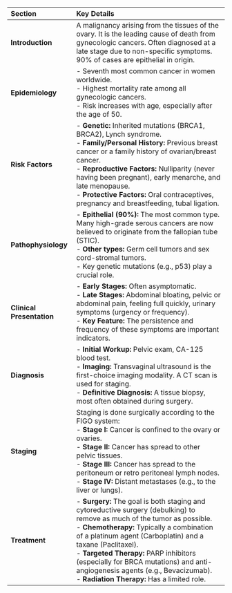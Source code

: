 | Section | Key Details |
| :--- | :--- |
| **Introduction** | A malignancy arising from the tissues of the ovary. It is the leading cause of death from gynecologic cancers. Often diagnosed at a late stage due to non-specific symptoms. 90% of cases are epithelial in origin. |
| **Epidemiology** | - Seventh most common cancer in women worldwide.<br>- Highest mortality rate among all gynecologic cancers.<br>- Risk increases with age, especially after the age of 50. |
| **Risk Factors** | - **Genetic:** Inherited mutations (BRCA1, BRCA2), Lynch syndrome.<br>- **Family/Personal History:** Previous breast cancer or a family history of ovarian/breast cancer.<br>- **Reproductive Factors:** Nulliparity (never having been pregnant), early menarche, and late menopause.<br>- **Protective Factors:** Oral contraceptives, pregnancy and breastfeeding, tubal ligation. |
| **Pathophysiology** | - **Epithelial (90%):** The most common type. Many high-grade serous cancers are now believed to originate from the fallopian tube (STIC).<br>- **Other types:** Germ cell tumors and sex cord-stromal tumors.<br>- Key genetic mutations (e.g., p53) play a crucial role. |
| **Clinical Presentation** | - **Early Stages:** Often asymptomatic.<br>- **Late Stages:** Abdominal bloating, pelvic or abdominal pain, feeling full quickly, urinary symptoms (urgency or frequency).<br>- **Key Feature:** The persistence and frequency of these symptoms are important indicators. |
| **Diagnosis** | - **Initial Workup:** Pelvic exam, CA-125 blood test.<br>- **Imaging:** Transvaginal ultrasound is the first-choice imaging modality. A CT scan is used for staging.<br>- **Definitive Diagnosis:** A tissue biopsy, most often obtained during surgery. |
| **Staging** | Staging is done surgically according to the FIGO system:<br>- **Stage I:** Cancer is confined to the ovary or ovaries.<br>- **Stage II:** Cancer has spread to other pelvic tissues.<br>- **Stage III:** Cancer has spread to the peritoneum or retro peritoneal lymph nodes.<br>- **Stage IV:** Distant metastases (e.g., to the liver or lungs). |
| **Treatment** | - **Surgery:** The goal is both staging and cytoreductive surgery (debulking) to remove as much of the tumor as possible.<br>- **Chemotherapy:** Typically a combination of a platinum agent (Carboplatin) and a taxane (Paclitaxel).<br>- **Targeted Therapy:** PARP inhibitors (especially for BRCA mutations) and anti-angiogenesis agents (e.g., Bevacizumab).<br>- **Radiation Therapy:** Has a limited role. |
